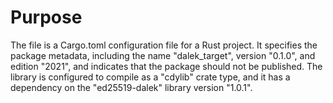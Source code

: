 # Purpose
The file is a Cargo.toml configuration file for a Rust project. It specifies the package metadata, including the name "dalek_target", version "0.1.0", and edition "2021", and indicates that the package should not be published. The library is configured to compile as a "cdylib" crate type, and it has a dependency on the "ed25519-dalek" library version "1.0.1".
